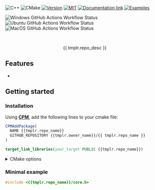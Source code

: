 ![C++](https://img.shields.io/badge/c++%2020%20Library-%2300599C.svg?style=for-the-badge&logo=cplusplus&logoColor=white)
![CMake](https://img.shields.io/badge/CMake-%232B2F33.svg?style=for-the-badge&logo=cmake)
[![Version](https://img.shields.io/github/v/release/{{tmplr.owner_name}}/{{tmplr.repo_name}}?include_prereleases&style=for-the-badge)](https://github.com/{{tmplr.owner_name}}/{{tmplr.repo_name}}/releases)
[![MIT](https://img.shields.io/badge/license-TBD-blue.svg?style=for-the-badge)](https://github.com/{{tmplr.owner_name}}/{{tmplr.repo_name}}/blob/master/LICENSE)
[![Documentation link](https://img.shields.io/badge/Docs-blue?logo=readthedocs&logoColor=white&style=for-the-badge)](https://{{tmplr.owner_name}}.github.io/{{tmplr.repo_name}}/)
[![Examples](https://img.shields.io/badge/Examples-darkviolet?&style=for-the-badge)](https://{{tmplr.owner_name}}.github.io/{{tmplr.repo_name}}/examples.html)

![Windows GitHub Actions Workflow Status](https://img.shields.io/github/actions/workflow/status/{{tmplr.owner_name}}/{{tmplr.repo_name}}/windows.yaml?style=flat-square&logo=windows10&label=Windows%20(Clang-cl%2C%20MSVC))
![Ubuntu GitHub Actions Workflow Status](https://img.shields.io/github/actions/workflow/status/{{tmplr.owner_name}}/{{tmplr.repo_name}}/ubuntu.yaml?style=flat-square&logo=ubuntu&logoColor=white&label=Ubuntu%20(Clang%2C%20GCC))
![MacOS GitHub Actions Workflow Status](https://img.shields.io/github/actions/workflow/status/{{tmplr.owner_name}}/{{tmplr.repo_name}}/ubuntu.yaml?style=flat-square&logo=apple&logoColor=white&label=MacOS%20(Clang%2C%20GCC))

</br>

<div align="center">

{{ tmplr.repo_desc }}

</div>


## Features

* 

## Getting started

### Installation

Using **[CPM](https://github.com/cpm-cmake/)**, add the following lines to your cmake file:

```cmake
CPMAddPackage(
  NAME {{tmplr.repo_name}}
  GITHUB_REPOSITORY {{tmplr.owner_name}}/{{ tmplr.repo_name }}
)

target_link_libraries(your_target PUBLIC {{tmplr.repo_name}})
```

<details>
<summary> CMake options </summary>

| Options | Default | Description |
| ---: | :---: | :--- |
| `{{ tmplr.repo_name | CONSTANT_CASE }}_SKIP_DEPENDENCIES` | `true` in consumer mode, `false` otherwise | Disable automatic dependencies downloading with **[CPM](https://github.com/cpm-cmake/)** |
| `CPM_MY_DEPENDENCY_VERSION` | `true` in consumer mode, `false` otherwise | Override a dependency's version. Value must be a git tag, e.g `master`, `v3.12`, `1.0` |

</details>

### Minimal example

<!--BEGIN_INCLUDE="examples/getting_started.cpp"-->
```cpp
#include <{{tmplr.repo_name}}/core.h>
```
<!--END_INCLUDE-->

